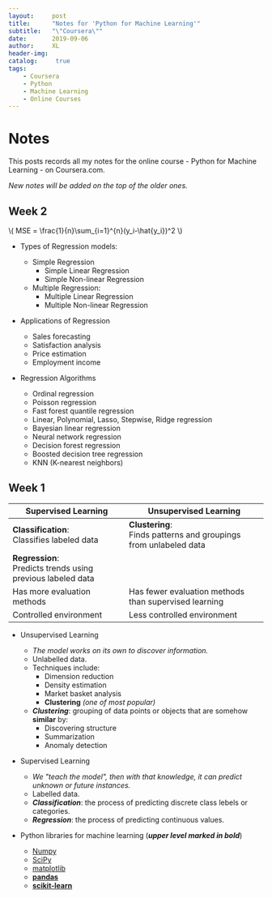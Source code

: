 ```yaml
---
layout:     post
title:      "Notes for 'Python for Machine Learning'"
subtitle:   "\"Coursera\""
date:       2019-09-06
author:     XL
header-img: 
catalog: 	 true
tags:
    - Coursera
    - Python
    - Machine Learning
    - Online Courses
---
```


# Notes 

This posts records all my notes for the online course - Python for Machine Learning - on Coursera.com.

*New notes will be added on the top of the older ones.*


## Week 2

\\( MSE = \frac{1}{n}\sum_{i=1}^{n}(y_i-\hat{y_i})^2 \\)
<!--
\\[ MSE = \frac{1}{n} \\]
-->

- Types of Regression models:
	- Simple Regression
		- Simple Linear Regression
		- Simple Non-linear Regression
	- Multiple Regression:
		- Multiple Linear Regression
		- Multiple Non-linear Regression

- Applications of Regression
	- Sales forecasting
	- Satisfaction analysis
	- Price estimation
	- Employment income

- Regression Algorithms
	- Ordinal regression
	- Poisson regression
	- Fast forest quantile regression
	- Linear, Polynomial, Lasso, Stepwise, Ridge regression
	- Bayesian linear regression
	- Neural network regression
	- Decision forest regression
	- Boosted decision tree regression
	- KNN (K-nearest neighbors)


## Week 1

| **Supervised Learning**                                     | **Unsupervised Learning**                                        |
|---------------------------------------------------------|--------------------------------------------------------------|
| **Classification**:<br/> Classifies labeled data                 | **Clustering**:<br/> Finds patterns and groupings from unlabeled data |
| **Regression**:<br/> Predicts trends using previous labeled data |                                                              |
| Has more evaluation methods                             | Has fewer evaluation methods than supervised learning        |
| Controlled environment                                  | Less controlled environment                                  |

- Unsupervised Learning
	- *The model works on its own to discover information.*
	- Unlabelled data.
	- Techniques include:
		- Dimension reduction
		- Density estimation
		- Market basket analysis
		- **Clustering**  *(one of most popular)*
	- ***Clustering***: grouping of data points or objects that are somehow **similar** by:
		- Discovering structure
		- Summarization
		- Anomaly detection


- Supervised Learning
	- *We "teach the model", then with that knowledge, it can predict unknown or future instances.*
	- Labelled data. 
	- ***Classification***: the process of predicting discrete class lebels or categories.
	- ***Regression***: the process of predicting continuous values.

- Python libraries for machine learning (***upper level marked in bold***)
	- [Numpy](https://numpy.org/)
	- [SciPy](https://www.scipy.org/)
	- [matplotlib](https://matplotlib.org/)
	- [**pandas**](https://pandas.pydata.org/)
	- [**scikit-learn**](https://scikit-learn.org/stable/)

